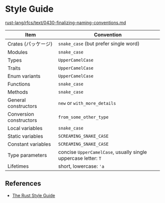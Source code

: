 # Style Guide

[rust-lang/rfcs/text/0430-finalizing-naming-conventions.md](https://github.com/rust-lang/rfcs/blob/master/text/0430-finalizing-naming-conventions.md)

| Item                    | Convention                                                     |
| ----------------------- | -------------------------------------------------------------- |
| Crates (パッケージ)     | `snake_case` (but prefer single word)                          |
| Modules                 | `snake_case`                                                   |
| Types                   | `UpperCamelCase`                                               |
| Traits                  | `UpperCamelCase`                                               |
| Enum variants           | `UpperCamelCase`                                               |
| Functions               | `snake_case`                                                   |
| Methods                 | `snake_case`                                                   |
| General constructors    | `new` or `with_more_details`                                   |
| Conversion constructors | `from_some_other_type`                                         |
| Local variables         | `snake_case`                                                   |
| Static variables        | `SCREAMING_SNAKE_CASE`                                         |
| Constant variables      | `SCREAMING_SNAKE_CASE`                                         |
| Type parameters         | concise `UpperCamelCase`, usually single uppercase letter: `T` |
| Lifetimes               | short, lowercase: `'a`                                         |

## References

- [The Rust Style Guide](https://doc.rust-lang.org/nightly/style-guide/)
